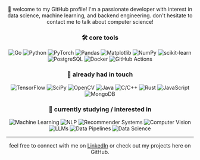 <div align="center">

👋 welcome to my GitHub profile! I'm a passionate developer with interest in data science, machine learning, and backend engineering. don't hesitate to contact me to talk about computer science!

### 🛠 core tools
![Go](https://img.shields.io/badge/-Go-00ADD8?style=for-the-badge&logo=Go&color=F3F3F3&logoColor=black)
![Python](https://img.shields.io/badge/-Python-3776AB?style=for-the-badge&logo=Python&color=F3F3F3&logoColor=black)
![PyTorch](https://img.shields.io/badge/-PyTorch-EE4C2C?style=for-the-badge&logo=PyTorch&color=F3F3F3&logoColor=black)
![Pandas](https://img.shields.io/badge/-Pandas-150458?style=for-the-badge&logo=Pandas&color=F3F3F3&logoColor=black)
![Matplotlib](https://img.shields.io/badge/-Matplotlib-11557c?style=for-the-badge&logo=Matplotlib&color=F3F3F3&logoColor=black)
![NumPy](https://img.shields.io/badge/-NumPy-013243?style=for-the-badge&logo=NumPy&color=F3F3F3&logoColor=black)
![scikit-learn](https://img.shields.io/badge/scikit--learn-%23F7931E.svg?style=for-the-badge&logo=scikit-learn&color=F3F3F3&logoColor=black)
![PostgreSQL](https://img.shields.io/badge/-PostgreSQL-4169E1?style=for-the-badge&logo=PostgreSQL&color=F3F3F3&logoColor=black)
![Docker](https://img.shields.io/badge/-Docker-2496ED?style=for-the-badge&logo=Docker&color=F3F3F3&logoColor=black)
![GitHub Actions](https://img.shields.io/badge/-GitHub_Actions-2088FF?style=for-the-badge&logo=GitHubActions&color=F3F3F3&logoColor=black)


### 👀 already had in touch
![TensorFlow](https://img.shields.io/badge/TensorFlow-%23FF6F00.svg?style=for-the-badge&logo=TensorFlow&color=F3F3F3&logoColor=black)
![SciPy](https://img.shields.io/badge/SciPy-%230C55A5.svg?style=for-the-badge&logo=scipy&color=F3F3F3&logoColor=black)
![OpenCV](https://img.shields.io/badge/-OpenCV-5C3EE8?style=for-the-badge&logo=OpenCV&color=F3F3F3&logoColor=black)
![Java](https://img.shields.io/badge/Java-%23ED8B00.svg?style=for-the-badge&logo=openjdk&color=F3F3F3&logoColor=black)
![C/C++](https://img.shields.io/badge/-C%2FC%2B%2B-00599C?style=for-the-badge&logo=C&color=F3F3F3&logoColor=black)
![Rust](https://img.shields.io/badge/-Rust-000000?style=for-the-badge&logo=Rust&color=F3F3F3&logoColor=black)
![JavaScript](https://img.shields.io/badge/-JavaScript-F7DF1E?style=for-the-badge&logo=JavaScript&color=F3F3F3&logoColor=black)
![MongoDB](https://img.shields.io/badge/-MongoDB-47A248?style=for-the-badge&logo=MongoDB&color=F3F3F3&logoColor=black)


### 🌱 currently studying / interested in
![Machine Learning](https://img.shields.io/badge/-Machine_Learning-FF6F00?style=for-the-badge&color=F3F3F3)
![NLP](https://img.shields.io/badge/-NLP-0000FF?style=for-the-badge&color=F3F3F3)
![Recommender Systems](https://img.shields.io/badge/-Recommender_Systems-FF6F00?style=for-the-badge&color=F3F3F3)
![Computer Vision](https://img.shields.io/badge/-Computer_Vision-5C3EE8?style=for-the-badge&color=F3F3F3)
![LLMs](https://img.shields.io/badge/-LLMs-FF6F00?style=for-the-badge&lstyle=for-the-badge&color=F3F3F3)
![Data Pipelines](https://img.shields.io/badge/-Data_Pipelines-306998?style=for-the-badge&color=F3F3F3)
![Data Science](https://img.shields.io/badge/-Data_Science-3776AB?style=for-the-badge&color=F3F3F3)

--- 

feel free to connect with me on [LinkedIn](https://www.linkedin.com/in/gustavohroos/) or check out my projects here on GitHub.

</div>
